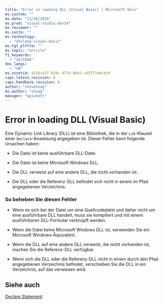 ```yaml
---
title: "Error in loading DLL (Visual Basic) | Microsoft Docs"
ms.custom: ""
ms.date: "11/16/2016"
ms.prod: "visual-studio-dev14"
ms.reviewer: ""
ms.suite: ""
ms.technology: 
  - "devlang-visual-basic"
ms.tgt_pltfrm: ""
ms.topic: "article"
f1_keywords: 
  - "vbrID48"
dev_langs: 
  - "VB"
ms.assetid: 4226cd1f-028c-477d-88a5-cb57f7e0cdc8
caps.latest.revision: 8
caps.handback.revision: 8
author: "stevehoag"
ms.author: "shoag"
manager: "wpickett"
---
```

# Error in loading DLL (Visual Basic)
Eine Dynamic Link Library \(DLL\) ist eine Bibliothek, die in der `Lib`\-Klausel einer `Declare`\-Anweisung angegeben ist.  Dieser Fehler kann folgende Ursachen haben:  
  
-   Die Datei ist keine ausführbare DLL\-Datei.  
  
-   Die Datei ist keine Microsoft Windows DLL.  
  
-   Die DLL verweist auf eine andere DLL, die nicht vorhanden ist.  
  
-   Die DLL oder die Referenz\-DLL befindet sich nicht in einem im Pfad angegebenen Verzeichnis.  
  
### So beheben Sie diesen Fehler  
  
-   Wenn es sich bei der Datei um eine Quellcodedatei und daher nicht um eine ausführbare DLL handelt, muss sie kompiliert und mit einem ausführbaren DLL\-Formular verknüpft werden.  
  
-   Wenn die Datei keine Microsoft Windows DLL ist, verwenden Sie ein Microsoft Windows\-Äquivalent.  
  
-   Wenn die DLL auf eine andere DLL verweist, die nicht vorhanden ist, machen Sie die Referenz\-DLL verfügbar.  
  
-   Wenn sich die DLL oder die Referenz\-DLL nicht in einem durch den Pfad angegebenen Verzeichnis befindet, verschieben Sie die DLL in ein Verzeichnis, auf das verwiesen wird.  
  
## Siehe auch  
 [Declare Statement](../../../visual-basic/language-reference/statements/declare-statement.md)